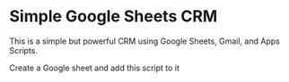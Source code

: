 # Simple Google Sheets CRM

This is a simple but powerful CRM using Google Sheets, Gmail, and Apps Scripts.

Create a Google sheet and add this script to it 


